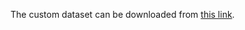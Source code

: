 The custom dataset can be downloaded from [this link](https://drive.google.com/file/d/1s7sRLkNbAUNJfIWSSCGxMmwya3Nix7VE/view?usp=sharing).
